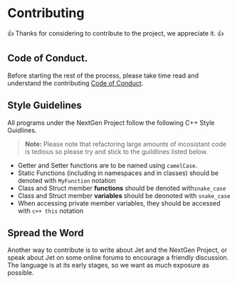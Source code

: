 # Contributing

👍 Thanks for considering to contribute to the project, we appreciate it. 👍

Code of Conduct.
----------------
Before starting the rest of the process, please take time read and understand the contributing
[Code of Conduct](https://github.com/ziglang/zig/wiki/Community-Projects).

Style Guidelines
----------------
All programs under the NextGen Project follow the following C++ Style Guidlines.
> **Note:** Please note that refactoring large amounts of incosistant code is tedious so please try and
> stick to the guildlines listed below.

* Getter and Setter functions are to be named using `camelCase`.
* Static Functions (including in namespaces and in classes) should be denoted with `MyFunction` notation
* Class and Struct member **functions** should be denoted with`snake_case`
* Class and Struct member **variables** should be deonoted with `snake_case`
* When accessing private member variables, they should be accessed with ```c++ this``` notation




Spread the Word
---------------

Another way to contribute is to write about Jet and the NextGen Project, or speak about Jet on
some online forums to encourage a friendly discussion. The language is at its early stages, so 
we want as much exposure as possible.
